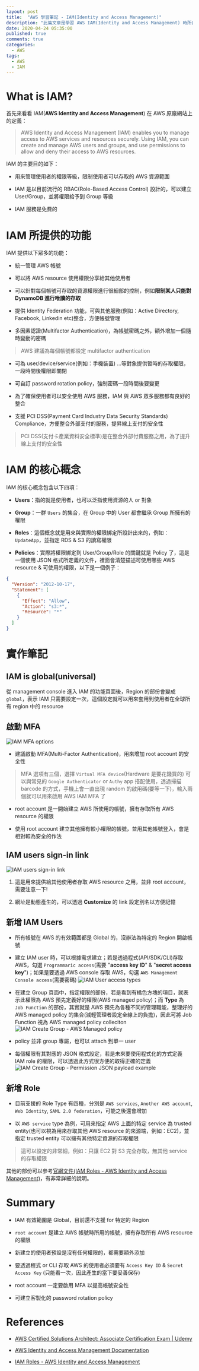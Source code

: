 ```yaml
---
layout: post
title:  "AWS 學習筆記 - IAM(Identity and Access Management)"
description: "此篇文章是學習 AWS IAM(Identity and Access Management) 時所留下的學習筆記"
date: 2020-04-24 05:35:00
published: true
comments: true
categories:
  - AWS
tags:
  - AWS
  - IAM
---
```



What is IAM?
============

首先來看看 IAM(**AWS Identity and Access Management**) 在 AWS 原廠網站上的定義：

> AWS Identity and Access Management (IAM) enables you to manage access to AWS services and resources securely. Using IAM, you can create and manage AWS users and groups, and use permissions to allow and deny their access to AWS resources.

IAM 的主要目的如下：

- 用來管理使用者的權限等級，限制使用者可以存取的 AWS 資源範圍

- IAM 是以目前流行的 RBAC(Role-Based Access Control) 設計的，可以建立 User/Group，並將權限給予到 Group 等級

- IAM 服務是免費的


IAM 所提供的功能
==============

IAM 提供以下眾多的功能：

- 統一管理 AWS 帳號

- 可以將 AWS resource 使用權限分享給其他使用者

- 可以針對每個帳號可存取的資源權限進行很細部的控制，例如**限制某人只能對 DynamoDB 進行唯讀的存取**

- 提供 Identity Federation 功能，可與其他服務(例如：Active Directory, Facebook, Linkedin etc)整合，方便帳號管理

- 多因素認證(Multifactor Authentication)，為帳號密碼之外，額外增加一個隨時變動的密碼
> AWS 建議為每個帳號都設定 multifactor authentication

- 可為 user/device/service(例如：手機裝置) ...等對象提供暫時的存取權限，一段時間後權限即關閉

- 可自訂 password rotation policy，強制密碼一段時間後要變更

- 為了確保使用者可以安全使用 AWS 服務，IAM 與 AWS 眾多服務都有良好的整合

- 支援 PCI DSS(Payment Card Industry Data Security Standards) Compliance，方便整合外部支付的服務，提昇線上支付的安全性
> PCI DSS(支付卡產業資料安全標準)是在整合外部付費服務之用，為了提升線上支付的安全性


IAM 的核心概念 
============

IAM 的核心概念包含以下四項：

- **Users**：指的就是使用者，也可以泛指使用資源的人 or 對象

- **Group**：一群 `Users` 的集合，在 Group 中的 User 都會繼承 Group 所擁有的權限

- **Roles**：這個概念就是用來與實際的權限綁定所設計出來的，例如：`UpdateApp`，並指定 RDS & S3 的讀寫權限

- **Policies**：實際將權限綁定到 User/Group/Role 的關鍵就是 Policy 了，這是一個使用 JSON 格式所定義的文件，裡面會清楚描述可使用哪些 AWS resource & 可使用的權限，以下是一個例子：

```json
{
  "Version": "2012-10-17",
  "Statement": [
    {
      "Effect": "Allow",
      "Action": "s3:*",
      "Resource": "*"
    }
  ]
}
```


實作筆記
=======

## IAM is global(universal)

從 management console 進入 IAM 的功能頁面後，Region 的部份會變成 `global`，表示 IAM 只需要設定一次，這個設定就可以用來套用到使用者在全球所有 region 中的 resource


## 啟動 MFA

![IAM MFA options](/blog/images/aws/IAM_MFA-options.png)

- 建議啟動 MFA(Multi-Factor Authentication)，用來增加 root account 的安全性
> MFA 選項有三個，選擇 `Virtual MFA device`(Hardware 是要花錢買的) 可以與常見的 `Google Authenticator` or `Authy` app 搭配使用，透過掃描 barcode 的方式，手機上會一直出現 random 的啟用碼(要等一下)，輸入兩個就可以用來啟用 AWS IAM MFA 了

- root account 是一開始建立 AWS 所使用的帳號，擁有存取所有 AWS resource 的權限

- 使用 root account 建立其他擁有較小權限的帳號，並用其他帳號登入，會是相對較為安全的作法


## IAM users sign-in link

![IAM users sign-in link](http://etutorialsworld.com/wp-content/uploads/2016/05/72.22BAWS2BIAM2BDashboard-1.png)

1. 這是用來提供給其他使用者存取 AWS resource 之用，並非 root account，需要注意一下!

2. 網址是動態產生的，可以透過 **Customize** 的 link 設定別名以方便記憶


## 新增 IAM Users

- 所有帳號在 AWS 的有效範圍都是 Global 的，沒辦法為特定的 Region 開啟帳號

- 建立 IAM user 時，可以根據需求建立；若是透過程式(API/SDK/CLI)存取 AWS，勾選 `Programmaric access`(需要 "**access key ID**" & "**secret access key**")；如果是要透過 AWS console 存取 AWS，勾選 `AWS Management Console access`(需要密碼)
![IAM User access types](/blog/images/aws/IAM_User-access-types.png)

- 在建立 Group 頁面中，指定權限的部份，若是看到有橘色方塊的項目，就表示此權限為 AWS 預先定義好的權限(AWS managed policy)；而 **Type** 為 `Job Function` 的部份，其實就是 AWS 預先為各種不同的管理職能，整理好的 AWS managed policy 的集合(減輕管理者設定全線上的負擔)，因此可將 Job Function 視為 AWS managed policy colleciton
![IAM Create Group - AWS Managed policy](/blog/images/aws/IAM_CreateGroup_AWS-managed-policy.png)

- policy 並非 group 專屬，也可以 attach 到單一 user

- 每個權限有其對應的 JSON 格式設定，若是未來要使用程式化的方式定義 IAM role 的權限，可以透過此方式很方便的取得正確的定義
![IAM Create Group - Permission JSON payload example](/blog/images/aws/IAM_CreateGroup_permission-json.png)


## 新增 Role

- 目前支援的 Role Type 有四種，分別是 `AWS services`, `Another AWS account`, `Web Identity`, `SAML 2.0 federation`，可能之後還會增加

- 以 `AWS service` type 為例，可用來指定 AWS 上面的特定 service 為 trusted entity(也可以視為用來存取其他 AWS resource 的來源端，例如：EC2)，並指定 trusted entity 可以擁有其他特定資源的存取權限
> 這可以設定的非常細，例如：只讓 EC2 對 S3 完全存取，無其他 service 的存取權限

其他的部份可以參考[官網文件(IAM Roles - AWS Identity and Access Management)](https://docs.aws.amazon.com/IAM/latest/UserGuide/id_roles.html)，有非常詳細的說明。


Summary
=======

- IAM 有效範圍是 Global，目前還不支援 for 特定的 Region

- `root account` 是建立 AWS 帳號時所用的帳號，擁有存取所有 AWS resource 的權限

- 新建立的使用者預設是沒有任何權限的，都需要額外添加

- 要透過程式 or CLI 存取 AWS 的使用者必須要有 `Access Key ID` & `Secret Access Key` (只能看一次，因此產生的當下要妥善保存)

- root account 一定要啟用 MFA 以提高帳號安全性

- 可建立客製化的 password rotation policy


References
==========

- [AWS Certified Solutions Architect: Associate Certification Exam | Udemy](https://www.udemy.com/course/aws-certified-solutions-architect-associate/)

- [AWS Identity and Access Management Documentation](https://docs.aws.amazon.com/iam/index.html)

- [IAM Roles - AWS Identity and Access Management](https://docs.aws.amazon.com/IAM/latest/UserGuide/id_roles.html)